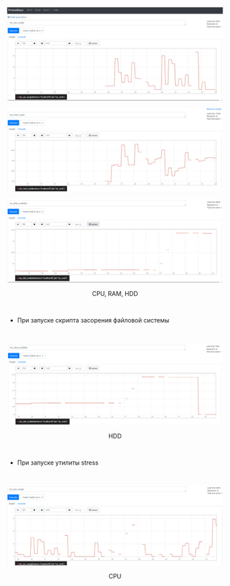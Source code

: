 <center>
<br>

![prometheus](./img/1.PNG)

![prometheus](./img/2.PNG)

![prometheus](./img/3.PNG)

CPU, RAM, HDD

<br>
</center>

- При запуске скрипта засорения файловой системы

<center>
<br>

![prometheus](./img/4.PNG)

HDD

<br>
</center>

- При запуске утилиты stress

<center>
<br>

![prometheus](./img/5.PNG)

CPU

<br>
</center>